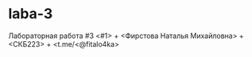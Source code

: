 # laba-3
Лабораторная работа #3
<#1> + <Фирстова Наталья Михайловна> + <СКБ223> + <t.me/<@fitalo4ka>
